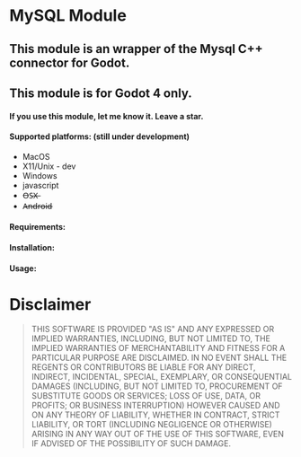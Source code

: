 
# MySQL Module 

## This module is an wrapper of the Mysql C++ connector for Godot.

## This module is for Godot 4 only.

#### If you use this module, let me know it. Leave a star. 

#### Supported platforms: (still under development)
* MacOS
* X11/Unix - dev
* Windows
* javascript
* O̶S̶X̶
* A̶n̶d̶r̶o̶i̶d̶


#### Requirements: 


#### Installation: 


#### Usage:


# Disclaimer

> THIS SOFTWARE IS PROVIDED "AS IS" AND ANY EXPRESSED OR IMPLIED WARRANTIES, INCLUDING, BUT NOT LIMITED TO, THE IMPLIED WARRANTIES OF MERCHANTABILITY AND FITNESS FOR A PARTICULAR PURPOSE ARE DISCLAIMED. IN NO EVENT SHALL THE REGENTS OR CONTRIBUTORS BE LIABLE FOR ANY DIRECT, INDIRECT, INCIDENTAL, SPECIAL, EXEMPLARY, OR CONSEQUENTIAL DAMAGES (INCLUDING, BUT NOT LIMITED TO, PROCUREMENT OF SUBSTITUTE GOODS OR SERVICES; LOSS OF USE, DATA, OR PROFITS; OR BUSINESS INTERRUPTION)
HOWEVER CAUSED AND ON ANY THEORY OF LIABILITY, WHETHER IN CONTRACT, STRICT LIABILITY, OR TORT (INCLUDING NEGLIGENCE OR OTHERWISE) ARISING IN ANY WAY OUT OF THE USE OF THIS SOFTWARE, EVEN IF ADVISED OF THE POSSIBILITY OF SUCH DAMAGE.


